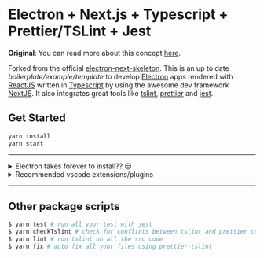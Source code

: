 # Electron + Next.js + Typescript + Prettier/TSLint + Jest

**Original**: You can read more about this concept [here](https://leo.im/2017/electron-next).

Forked from the official [electron-next-skeleton][original]. This is an up to
date *boilerplate/example/template* to develop [Electron] apps rendered with
[ReactJS] written in [Typescript] by using the awesome dev framework [NextJS].
It also integrates great tools like [tslint], [prettier] and [jest].

## Get Started

```bash
yarn install
yarn start
```

--------------------------------------------------------------------------------

<details><summary>Electron takes forever to install?? 😒</summary>
<p>

+ **On Windows**: go to the [electron's releases page][electron-releases] and
download the version listed on the `package.json` file (something like:
`electron-v4.0.3-win32-x64.zip`). Also download the `SHASUMS256.txt` for that
version and rename it like: `SHASUMS256.txt-4.0.3`. Then copy those files into
`$LOCALAPPDATA/electron/Cache` and run `yarn install` again. Now the
`electron-download` process should install electron from there instead of github.
+ **On Linux**: Should be the same, only changing the electron's cache
directory, and downloading the proper build for you linux distribution from the
releases page) The cache dir on linux should be at `$HOME/.electron` or
`$HOME/.cache/electron`.

</p>
</details>

<details><summary>Recommended vscode extensions/plugins</summary>
<p>

This project works better with the following vscode extension:

+ [code-runner]
+ [prettier]
+ [vscode-typescript-tslint-plugin]
+ [jest-snapshot-language-support]

</p>
</details>


--------------------------------------------------------------------------------

## Other package scripts

```bash
$ yarn test # run all your test with jest
$ yarn checkTslint # check for conflicts between tslint and prettier config
$ yarn lint # run tslint on all the src code
$ yarn fix # auto fix all your files using prettier-tslint
```


<!-- tools -->
[original]:https://github.com/leo/electron-next-skeleton
[typescript]:https://www.typescriptlang.org/
[reactjs]:https://reactjs.org/
[electron]:https://electronjs.org/
[tslint]:https://palantir.github.io/tslint/
[prettier]:https://prettier.io/
[nextjs]:https://nextjs.org/
[electron-releases]:https://github.com/electron/electron/releases
[ts-node]:https://github.com/TypeStrong/ts-node
[jest]:https://jestjs.io/

<!-- vscode extensions -->
[code-runner]:https://marketplace.visualstudio.com/items?itemName=formulahendry.code-runner
[prettier]:https://marketplace.visualstudio.com/items?itemName=esbenp.prettier-vscode
[vscode-typescript-tslint-plugin]:https://marketplace.visualstudio.com/items?itemName=ms-vscode.vscode-typescript-tslint-plugin
[jest-snapshot-language-support]:https://marketplace.visualstudio.com/items?itemName=tlent.jest-snapshot-language-support
